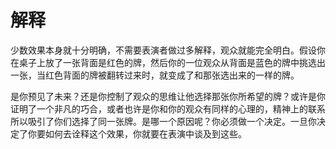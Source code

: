 # 解释

少数效果本身就十分明确，不需要表演者做过多解释，观众就能完全明白。假设你在桌子上放了一张背面是红色的牌，然后你的一位观众从背面是蓝色的牌中挑选出一张，当红色背面的牌被翻转过来时，就变成了和那张选出来的一样的牌。

是你预见了未来？还是你控制了观众的思维让他选择那张你所希望的牌？或许是你证明了一个非凡的巧合，或者也许是你和你的观众有同样的心理的，精神上的联系所以吸引了你们选择了同一张牌。是哪一个原因呢？你必须做一个决定。一旦你决定了你要如何去诠释这个效果，你就要在表演中谈及到这些。